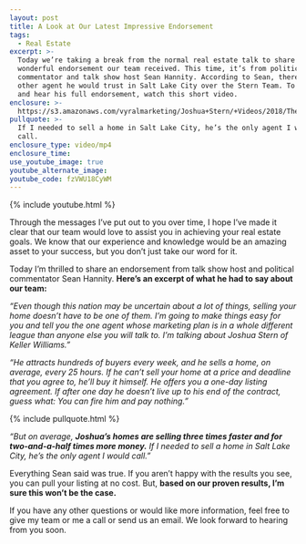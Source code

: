 ```yaml
---
layout: post
title: A Look at Our Latest Impressive Endorsement
tags:
  - Real Estate
excerpt: >-
  Today we’re taking a break from the normal real estate talk to share another
  wonderful endorsement our team received. This time, it’s from political
  commentator and talk show host Sean Hannity. According to Sean, there’s no
  other agent he would trust in Salt Lake City over the Stern Team. To learn why
  and hear his full endorsement, watch this short video.
enclosure: >-
  https://s3.amazonaws.com/vyralmarketing/Joshua+Stern/+Videos/2018/The+Stern+Team-+Sean+Hannity+Endorsement.mp4
pullquote: >-
  If I needed to sell a home in Salt Lake City, he’s the only agent I would
  call.
enclosure_type: video/mp4
enclosure_time:
use_youtube_image: true
youtube_alternate_image:
youtube_code: fzVWU18CyWM
---
```


{% include youtube.html %}

Through the messages I’ve put out to you over time, I hope I’ve made it clear that our team would love to assist you in achieving your real estate goals. We know that our experience and knowledge would be an amazing asset to your success, but you don’t just take our word for it.&nbsp;

Today I’m thrilled to share an endorsement from talk show host and political commentator Sean Hannity. **Here’s an excerpt of what he had to say about our team:&nbsp;**

*“Even though this nation may be uncertain about a lot of things, selling your home doesn’t have to be one of them. I’m going to make things easy for you and tell you the one agent whose marketing plan is in a whole different league than anyone else you will talk to. I’m talking about Joshua Stern of Keller Williams.”*

*“He attracts hundreds of buyers every week, and he sells a home, on average, every 25 hours. If he can’t sell your home at a price and deadline that you agree to, he’ll buy it himself. He offers you a one-day listing agreement. If after one day he doesn’t live up to his end of the contract, guess what: You can fire him and pay nothing.”&nbsp;*

{% include pullquote.html %}

*“But on average, **Joshua’s homes are selling three times faster and for two-and-a-half times more money.** If I needed to sell a home in Salt Lake City, he’s the only agent I would call.”*

Everything Sean said was true. If you aren’t happy with the results you see, you can pull your listing at no cost. But, **based on our proven results, I’m sure this won’t be the case. &nbsp;**

If you have any other questions or would like more information, feel free to give my team or me a call or send us an email. We look forward to hearing from you soon.